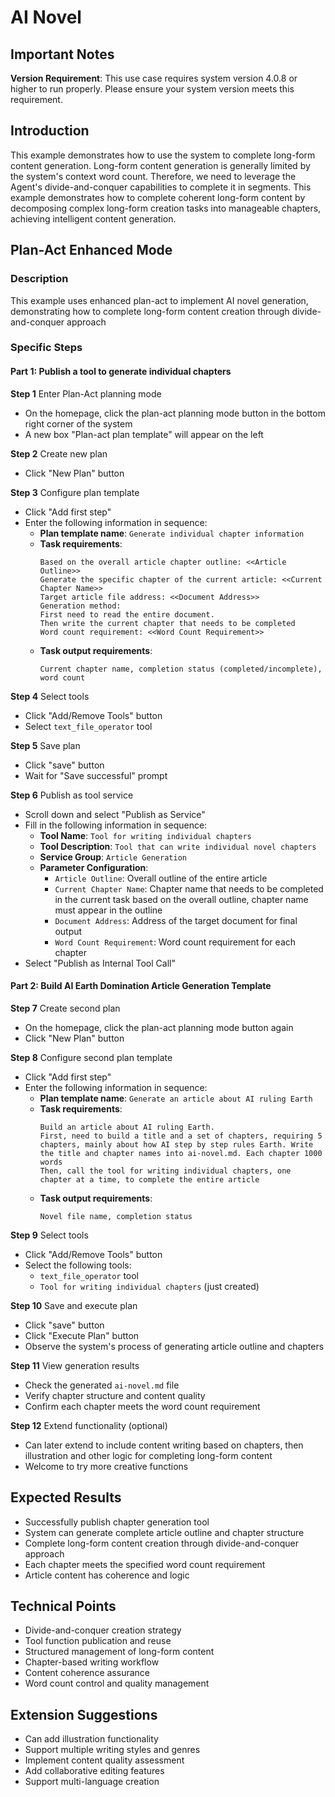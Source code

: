 # AI Novel

## Important Notes

**Version Requirement**: This use case requires system version 4.0.8 or higher to run properly. Please ensure your system version meets this requirement.

## Introduction
This example demonstrates how to use the system to complete long-form content generation. Long-form content generation is generally limited by the system's context word count. Therefore, we need to leverage the Agent's divide-and-conquer capabilities to complete it in segments. This example demonstrates how to complete coherent long-form content by decomposing complex long-form creation tasks into manageable chapters, achieving intelligent content generation.

## Plan-Act Enhanced Mode

### Description
This example uses enhanced plan-act to implement AI novel generation, demonstrating how to complete long-form content creation through divide-and-conquer approach

### Specific Steps

#### Part 1: Publish a tool to generate individual chapters

**Step 1** Enter Plan-Act planning mode
- On the homepage, click the plan-act planning mode button in the bottom right corner of the system
- A new box "Plan-act plan template" will appear on the left

**Step 2** Create new plan
- Click "New Plan" button

**Step 3** Configure plan template
- Click "Add first step"
- Enter the following information in sequence:
  - **Plan template name**: `Generate individual chapter information`
  - **Task requirements**:
    ```
    Based on the overall article chapter outline: <<Article Outline>> 
    Generate the specific chapter of the current article: <<Current Chapter Name>>
    Target article file address: <<Document Address>>
    Generation method:
    First need to read the entire document. 
    Then write the current chapter that needs to be completed 
    Word count requirement: <<Word Count Requirement>>
    ```
  - **Task output requirements**:
    ```
    Current chapter name, completion status (completed/incomplete), word count
    ```

**Step 4** Select tools
- Click "Add/Remove Tools" button
- Select `text_file_operator` tool

**Step 5** Save plan
- Click "save" button
- Wait for "Save successful" prompt

**Step 6** Publish as tool service
- Scroll down and select "Publish as Service"
- Fill in the following information in sequence:
  - **Tool Name**: `Tool for writing individual chapters`
  - **Tool Description**: `Tool that can write individual novel chapters`
  - **Service Group**: `Article Generation`
  - **Parameter Configuration**:
    - `Article Outline`: Overall outline of the entire article
    - `Current Chapter Name`: Chapter name that needs to be completed in the current task based on the overall outline, chapter name must appear in the outline
    - `Document Address`: Address of the target document for final output
    - `Word Count Requirement`: Word count requirement for each chapter
- Select "Publish as Internal Tool Call"

#### Part 2: Build AI Earth Domination Article Generation Template

**Step 7** Create second plan
- On the homepage, click the plan-act planning mode button again
- Click "New Plan" button

**Step 8** Configure second plan template
- Click "Add first step"
- Enter the following information in sequence:
  - **Plan template name**: `Generate an article about AI ruling Earth`
  - **Task requirements**:
    ```
    Build an article about AI ruling Earth.
    First, need to build a title and a set of chapters, requiring 5 chapters, mainly about how AI step by step rules Earth. Write the title and chapter names into ai-novel.md. Each chapter 1000 words
    Then, call the tool for writing individual chapters, one chapter at a time, to complete the entire article
    ```
  - **Task output requirements**:
    ```
    Novel file name, completion status
    ```

**Step 9** Select tools
- Click "Add/Remove Tools" button
- Select the following tools:
  - `text_file_operator` tool
  - `Tool for writing individual chapters` (just created)

**Step 10** Save and execute plan
- Click "save" button
- Click "Execute Plan" button
- Observe the system's process of generating article outline and chapters

**Step 11** View generation results
- Check the generated `ai-novel.md` file
- Verify chapter structure and content quality
- Confirm each chapter meets the word count requirement

**Step 12** Extend functionality (optional)
- Can later extend to include content writing based on chapters, then illustration and other logic for completing long-form content
- Welcome to try more creative functions

## Expected Results
- Successfully publish chapter generation tool
- System can generate complete article outline and chapter structure
- Complete long-form content creation through divide-and-conquer approach
- Each chapter meets the specified word count requirement
- Article content has coherence and logic

## Technical Points
- Divide-and-conquer creation strategy
- Tool function publication and reuse
- Structured management of long-form content
- Chapter-based writing workflow
- Content coherence assurance
- Word count control and quality management

## Extension Suggestions
- Can add illustration functionality
- Support multiple writing styles and genres
- Implement content quality assessment
- Add collaborative editing features
- Support multi-language creation

